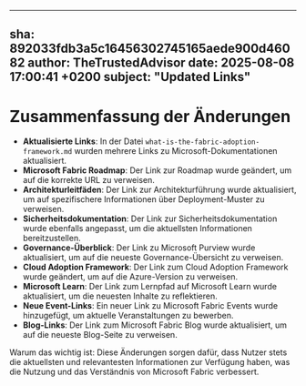 ---
  sha: 892033fdb3a5c16456302745165aede900d46082
  author: TheTrustedAdvisor
  date: 2025-08-08 17:00:41 +0200
  subject: "Updated Links"
  ---

  # Zusammenfassung der Änderungen

- **Aktualisierte Links**: In der Datei `what-is-the-fabric-adoption-framework.md` wurden mehrere Links zu Microsoft-Dokumentationen aktualisiert.
- **Microsoft Fabric Roadmap**: Der Link zur Roadmap wurde geändert, um auf die korrekte URL zu verweisen.
- **Architekturleitfäden**: Der Link zur Architekturführung wurde aktualisiert, um auf spezifischere Informationen über Deployment-Muster zu verweisen.
- **Sicherheitsdokumentation**: Der Link zur Sicherheitsdokumentation wurde ebenfalls angepasst, um die aktuellsten Informationen bereitzustellen.
- **Governance-Überblick**: Der Link zu Microsoft Purview wurde aktualisiert, um auf die neueste Governance-Übersicht zu verweisen.
- **Cloud Adoption Framework**: Der Link zum Cloud Adoption Framework wurde geändert, um auf die Azure-Version zu verweisen.
- **Microsoft Learn**: Der Link zum Lernpfad auf Microsoft Learn wurde aktualisiert, um die neuesten Inhalte zu reflektieren.
- **Neue Event-Links**: Ein neuer Link zu Microsoft Fabric Events wurde hinzugefügt, um aktuelle Veranstaltungen zu bewerben.
- **Blog-Links**: Der Link zum Microsoft Fabric Blog wurde aktualisiert, um auf die neueste Blog-Seite zu verweisen.

Warum das wichtig ist: Diese Änderungen sorgen dafür, dass Nutzer stets die aktuellsten und relevantesten Informationen zur Verfügung haben, was die Nutzung und das Verständnis von Microsoft Fabric verbessert.
